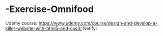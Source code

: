 # -Exercise-Omnifood
Udemy course: https://www.udemy.com/course/design-and-develop-a-killer-website-with-html5-and-css3/
Netify: 
